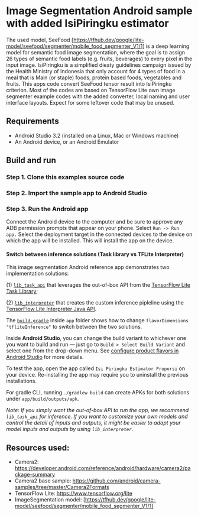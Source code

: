 # Image Segmentation Android sample with added IsiPiringku estimator

The used model, SeeFood [https://tfhub.dev/google/lite-model/seefood/segmenter/mobile_food_segmenter_V1/1] is a deep learning model for semantic food image segmentation, where the goal is to assign 26 types of semantic food labels (e.g. fruits, beverages) to every pixel in the input image. 
IsiPiringku is a simplified dieaty guidelines campaign issued by the Health Ministry of Indonesia that only account for 4 types of food in a meal that is Main (or staple) foods, protein based foods, vegetables and fruits. This apps code convert SeeFood tensor result into IsiPiringku criterion. Most of the codes are based on TensorFlow Lite own image segmenter example codes with the added converter, local naming and user interface layouts. Expect for some leftover code that may be unused.

## Requirements

*   Android Studio 3.2 (installed on a Linux, Mac or Windows machine)
*   An Android device, or an Android Emulator

## Build and run

### Step 1. Clone this examples source code

### Step 2. Import the sample app to Android Studio

### Step 3. Run the Android app

Connect the Android device to the computer and be sure to approve any ADB permission prompts that appear on your phone. Select `Run -> Run app.` Select the deployment target in the connected devices to the device on which the app will be installed. This will install the app on the device.

#### Switch between inference solutions (Task library vs TFLite Interpreter)

This image segmentation Android reference app demonstrates two implementation solutions:

(1) [`lib_task_api`](./image_segmentation/android/lib_task_api) that leverages the out-of-box API from the [TensorFlow Lite Task Library](https://www.tensorflow.org/lite/inference_with_metadata/task_library/image_segmenter);

(2) [`lib_interpreter`](./image_segmentation/android/lib_interpreter) that creates the custom inference pipleline using the [TensorFlow Lite Interpreter Java API](https://www.tensorflow.org/lite/guide/inference#load_and_run_a_model_in_java).

The [`build.gradle`](app/build.gradle) inside `app` folder shows how to change `flavorDimensions "tfliteInference"` to switch between the two solutions.

Inside **Android Studio**, you can change the build variant to whichever one you want to build and run — just go to `Build > Select Build Variant` and select one from the drop-down menu. See [configure product flavors in Android Studio](https://developer.android.com/studio/build/build-variants#product-flavors) for more details.

To test the app, open the app called `Isi Piringku Estimator Proporsi` on your device. Re-installing the app may require you to uninstall the previous installations.

For gradle CLI, running `./gradlew build` can create APKs for both solutions under `app/build/outputs/apk`.

*Note: If you simply want the out-of-box API to run the app, we recommend `lib_task_api` for inference. If you want to customize your own models and control the detail of inputs and outputs, it might be easier to adapt your model inputs and outputs by using `lib_interpreter`.*

## Resources used:

*   Camera2: https://developer.android.com/reference/android/hardware/camera2/package-summary
*   Camera2 base sample: https://github.com/android/camera-samples/tree/master/Camera2Formats
*   TensorFlow Lite: https://www.tensorflow.org/lite
*   ImageSegmentation model: [https://tfhub.dev/google/lite-model/seefood/segmenter/mobile_food_segmenter_V1/1]
